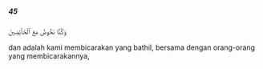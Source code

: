 ##### 45

<span class="ayah">وَكُنَّا نَخُوضُ مَعَ ٱلْخَآئِضِينَ</span>

<span class="ayah_translation">dan adalah kami membicarakan yang bathil, bersama dengan orang-orang yang membicarakannya,</span>
